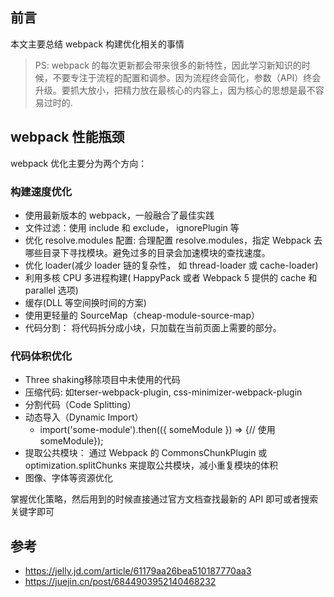 ## 前言

本文主要总结 webpack 构建优化相关的事情

> PS: webpack 的每次更新都会带来很多的新特性，因此学习新知识的时候，不要专注于流程的配置和调参。因为流程终会简化，参数（API）终会升级。要抓大放小，把精力放在最核心的内容上，因为核心的思想是最不容易过时的.

## webpack 性能瓶颈

webpack 优化主要分为两个方向：

### 构建速度优化

- 使用最新版本的 webpack，一般融合了最佳实践
- 文件过滤：使用 include 和 exclude， ignorePlugin 等
- 优化 resolve.modules 配置: 合理配置 resolve.modules，指定 Webpack 去哪些目录下寻找模块。避免过多的目录会加速模块的查找速度。
- 优化 loader(减少 loader 链的复杂性， 如 thread-loader 或 cache-loader)
- 利用多核 CPU 多进程构建( HappyPack 或者 Webpack 5 提供的 cache 和 parallel 选项)
- 缓存(DLL 等空间换时间的方案)
- 使用更轻量的 SourceMap（cheap-module-source-map）
- 代码分割： 将代码拆分成小块，只加载在当前页面上需要的部分。


### 代码体积优化

- Three shaking移除项目中未使用的代码
- 压缩代码: 如terser-webpack-plugin, css-minimizer-webpack-plugin
- 分割代码（Code Splitting）
- 动态导入（Dynamic Import）
  - import('some-module').then(({ someModule }) => {// 使用 someModule});
- 提取公共模块： 通过 Webpack 的 CommonsChunkPlugin 或 optimization.splitChunks 来提取公共模块，减小重复模块的体积
- 图像、字体等资源优化


掌握优化策略，然后用到的时候直接通过官方文档查找最新的 API 即可或者搜索关键字即可

## 参考

- https://jelly.jd.com/article/61179aa26bea510187770aa3
- https://juejin.cn/post/6844903952140468232
